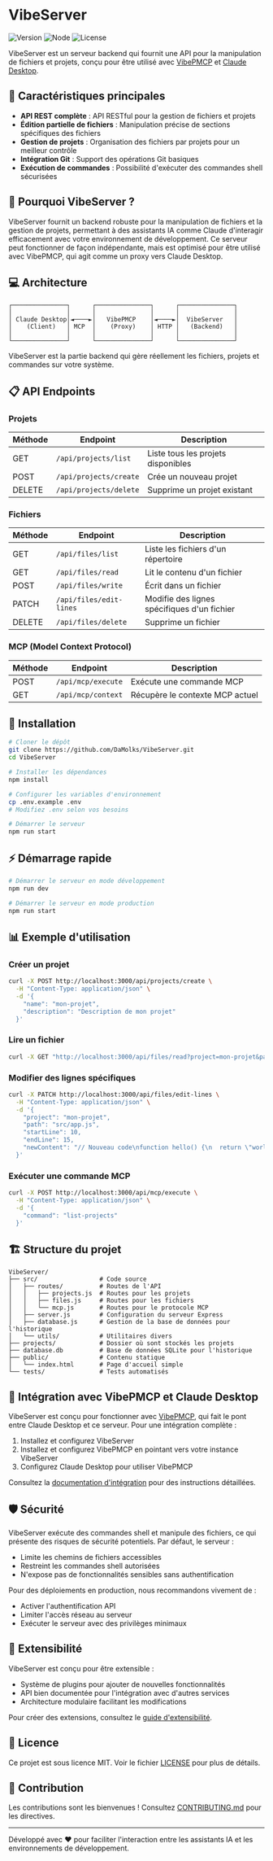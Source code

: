 # VibeServer

![Version](https://img.shields.io/badge/version-0.1.0-blue.svg)
![Node](https://img.shields.io/badge/node-%3E%3D16.0.0-brightgreen.svg)
![License](https://img.shields.io/badge/license-MIT-green.svg)

VibeServer est un serveur backend qui fournit une API pour la manipulation de fichiers et projets, conçu pour être utilisé avec [VibePMCP](https://github.com/DaMolks/VibePMCP) et [Claude Desktop](https://claude.ai/desktop).

## 🌟 Caractéristiques principales

- **API REST complète** : API RESTful pour la gestion de fichiers et projets
- **Édition partielle de fichiers** : Manipulation précise de sections spécifiques des fichiers
- **Gestion de projets** : Organisation des fichiers par projets pour un meilleur contrôle
- **Intégration Git** : Support des opérations Git basiques
- **Exécution de commandes** : Possibilité d'exécuter des commandes shell sécurisées

## 🚀 Pourquoi VibeServer ?

VibeServer fournit un backend robuste pour la manipulation de fichiers et la gestion de projets, permettant à des assistants IA comme Claude d'interagir efficacement avec votre environnement de développement. Ce serveur peut fonctionner de façon indépendante, mais est optimisé pour être utilisé avec VibePMCP, qui agit comme un proxy vers Claude Desktop.

## 💻 Architecture

```
┌───────────────┐      ┌───────────────┐      ┌───────────────┐
│               │      │               │      │               │
│ Claude Desktop│◄────►│   VibePMCP    │◄────►│  VibeServer   │
│    (Client)   │ MCP  │    (Proxy)    │ HTTP │   (Backend)   │
│               │      │               │      │               │
└───────────────┘      └───────────────┘      └───────────────┘
```

VibeServer est la partie backend qui gère réellement les fichiers, projets et commandes sur votre système.

## 📋 API Endpoints

### Projets

| Méthode | Endpoint                      | Description                                        |
|---------|-------------------------------|----------------------------------------------------|
| GET     | `/api/projects/list`          | Liste tous les projets disponibles                 |
| POST    | `/api/projects/create`        | Crée un nouveau projet                             |
| DELETE  | `/api/projects/delete`        | Supprime un projet existant                        |

### Fichiers

| Méthode | Endpoint                      | Description                                        |
|---------|-------------------------------|----------------------------------------------------|
| GET     | `/api/files/list`             | Liste les fichiers d'un répertoire                 |
| GET     | `/api/files/read`             | Lit le contenu d'un fichier                        |
| POST    | `/api/files/write`            | Écrit dans un fichier                              |
| PATCH   | `/api/files/edit-lines`       | Modifie des lignes spécifiques d'un fichier        |
| DELETE  | `/api/files/delete`           | Supprime un fichier                                |

### MCP (Model Context Protocol)

| Méthode | Endpoint                      | Description                                        |
|---------|-------------------------------|----------------------------------------------------|
| POST    | `/api/mcp/execute`            | Exécute une commande MCP                           |
| GET     | `/api/mcp/context`            | Récupère le contexte MCP actuel                    |

## 🔧 Installation

```bash
# Cloner le dépôt
git clone https://github.com/DaMolks/VibeServer.git
cd VibeServer

# Installer les dépendances
npm install

# Configurer les variables d'environnement
cp .env.example .env
# Modifiez .env selon vos besoins

# Démarrer le serveur
npm run start
```

## ⚡ Démarrage rapide

```bash
# Démarrer le serveur en mode développement
npm run dev

# Démarrer le serveur en mode production
npm run start
```

## 📊 Exemple d'utilisation

### Créer un projet

```bash
curl -X POST http://localhost:3000/api/projects/create \
  -H "Content-Type: application/json" \
  -d '{
    "name": "mon-projet",
    "description": "Description de mon projet"
  }'
```

### Lire un fichier

```bash
curl -X GET "http://localhost:3000/api/files/read?project=mon-projet&path=README.md"
```

### Modifier des lignes spécifiques

```bash
curl -X PATCH http://localhost:3000/api/files/edit-lines \
  -H "Content-Type: application/json" \
  -d '{
    "project": "mon-projet",
    "path": "src/app.js",
    "startLine": 10,
    "endLine": 15,
    "newContent": "// Nouveau code\nfunction hello() {\n  return \"world\";\n}"
  }'
```

### Exécuter une commande MCP

```bash
curl -X POST http://localhost:3000/api/mcp/execute \
  -H "Content-Type: application/json" \
  -d '{
    "command": "list-projects"
  }'
```

## 🏗️ Structure du projet

```
VibeServer/
├── src/                 # Code source
│   ├── routes/          # Routes de l'API
│   │   ├── projects.js  # Routes pour les projets
│   │   ├── files.js     # Routes pour les fichiers
│   │   └── mcp.js       # Routes pour le protocole MCP
│   ├── server.js        # Configuration du serveur Express
│   ├── database.js      # Gestion de la base de données pour l'historique
│   └── utils/           # Utilitaires divers
├── projects/            # Dossier où sont stockés les projets
├── database.db          # Base de données SQLite pour l'historique
├── public/              # Contenu statique
│   └── index.html       # Page d'accueil simple
└── tests/               # Tests automatisés
```

## 🔌 Intégration avec VibePMCP et Claude Desktop

VibeServer est conçu pour fonctionner avec [VibePMCP](https://github.com/DaMolks/VibePMCP), qui fait le pont entre Claude Desktop et ce serveur. Pour une intégration complète :

1. Installez et configurez VibeServer
2. Installez et configurez VibePMCP en pointant vers votre instance VibeServer
3. Configurez Claude Desktop pour utiliser VibePMCP

Consultez la [documentation d'intégration](./docs/INTEGRATION.md) pour des instructions détaillées.

## 🛡️ Sécurité

VibeServer exécute des commandes shell et manipule des fichiers, ce qui présente des risques de sécurité potentiels. Par défaut, le serveur :

- Limite les chemins de fichiers accessibles
- Restreint les commandes shell autorisées
- N'expose pas de fonctionnalités sensibles sans authentification

Pour des déploiements en production, nous recommandons vivement de :
- Activer l'authentification API
- Limiter l'accès réseau au serveur
- Exécuter le serveur avec des privilèges minimaux

## 🧩 Extensibilité

VibeServer est conçu pour être extensible :

- Système de plugins pour ajouter de nouvelles fonctionnalités
- API bien documentée pour l'intégration avec d'autres services
- Architecture modulaire facilitant les modifications

Pour créer des extensions, consultez le [guide d'extensibilité](./docs/EXTENDING.md).

## 📄 Licence

Ce projet est sous licence MIT. Voir le fichier [LICENSE](LICENSE) pour plus de détails.

## 🤝 Contribution

Les contributions sont les bienvenues ! Consultez [CONTRIBUTING.md](./CONTRIBUTING.md) pour les directives.

---

Développé avec ❤️ pour faciliter l'interaction entre les assistants IA et les environnements de développement.
